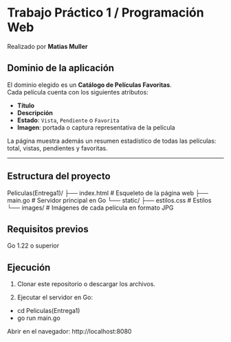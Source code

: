 # Trabajo Práctico 1 / Programación Web

Realizado por **Matias Muller**

## Dominio de la aplicación

El dominio elegido es un **Catálogo de Películas Favoritas**.  
Cada película cuenta con los siguientes atributos:

- **Título**  
- **Descripción**  
- **Estado**: `Vista`, `Pendiente` o `Favorita`  
- **Imagen**: portada o captura representativa de la película  

La página muestra además un resumen estadístico de todas las películas: total, vistas, pendientes y favoritas.

---

## Estructura del proyecto

Peliculas(Entrega1)/
 ├── index.html           # Esqueleto de la página web
 ├── main.go              # Servidor principal en Go
 └── static/
     ├── estilos.css      # Estilos
     └── images/          # Imágenes de cada película en formato JPG

## Requisitos previos

Go
 1.22 o superior

## Ejecución

1) Clonar este repositorio o descargar los archivos.

2) Ejecutar el servidor en Go:
  - cd Peliculas(Entrega1)
  - go run main.go

Abrir en el navegador: http://localhost:8080